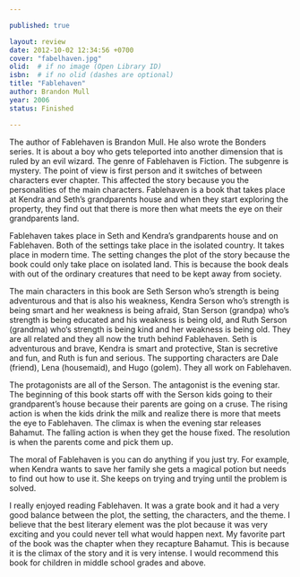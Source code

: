 ```yaml
---

published: true

layout: review
date: 2012-10-02 12:34:56 +0700
cover: "fabelhaven.jpg"
olid:  # if no image (Open Library ID)
isbn:  # if no olid (dashes are optional)
title: "Fablehaven"
author: Brandon Mull
year: 2006
status: Finished 

---
```


The author of Fablehaven is Brandon Mull. He also wrote the Bonders series. It is about a boy who gets teleported into another dimension that is ruled by an evil wizard. The genre of Fablehaven is Fiction. The subgenre is mystery. The point of view is first person and it switches of between characters ever chapter. This affected the story because you the personalities of the main characters. Fablehaven is a book that takes place at Kendra and Seth’s grandparents house and when they start exploring the property, they find out that there is more then what meets the eye on their grandparents land.

Fablehaven takes place in Seth and Kendra’s grandparents house and on Fablehaven. Both of the settings take place in the isolated country. It takes place in modern time. The setting changes the plot of the story because the book could only take place on isolated land. This is because the book deals with out of the ordinary creatures that need to be kept away from society.

The main characters in this book are Seth Serson who’s strength is being adventurous and that is also his weakness, Kendra Serson who’s strength is being smart and her weakness is being afraid, Stan Serson (grandpa) who’s strength is being educated and his weakness is being old, and Ruth Serson (grandma) who‘s strength is being kind and her weakness is being old. They are all related and they all now the truth behind Fablehaven.  Seth is adventurous and brave, Kendra is smart and protective, Stan is secretive and fun, and Ruth is fun and serious. The supporting characters are Dale (friend), Lena (housemaid), and Hugo (golem). They all work on Fablehaven. 

The protagonists are all of the Serson. The antagonist is the evening star. The beginning of this book starts off with the Serson kids going to their grandparent’s house because their parents are going on a cruse. The rising action is when the kids drink the milk and realize there is more that meets the eye to Fablehaven. The climax is when the evening star releases Bahamut. The falling action is when they get the house fixed. The resolution is when the parents come and pick them up. 

The moral of Fablehaven is you can do anything if you just try.  For example, when Kendra wants to save her family she gets a magical potion but needs to find out how to use it. She keeps on trying and trying until the problem is solved.

I really enjoyed reading Fablehaven.  It was a grate book and it had a very good balance between the plot, the setting, the characters, and the theme. I believe that the best literary element was the plot because it was very exciting and you could never tell what would happen next. My favorite part of the book was the chapter when they recapture Bahamut. This is because it is the climax of the story and it is very intense.  I would recommend this book for children in middle school grades and above.
